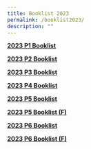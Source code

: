 ```yaml
---
title: Booklist 2023
permalink: /booklist2023/
description: ""
---
```

<style>
table, th, td {

  border-collapse: collapse;
  background-color: lightgoldenrodyellow;
	text-align: justify;
}
.container {
  position: left;
  width: 40%;
}
img {

  border-radius: 4px;
  padding: 5px;
  width: 150px;
	  background-repeat: no-repeat;
  background-size: 200px 50px;
}
img {
  float: left;
}

/* Solid border */
hr.solid {
  border-top: 3px solid #bbb;
}
	div.a {
  font-size: 18px;
}
</style>
[**2023 P1 Booklist**](/files/ESPS%20P1%20Booklist%202023.pdf)

[**2023 P2 Booklist**](/files/P2%20booklist%202023.pdf)

[**2023 P3 Booklist**](/files/P3%20BOOKLIST%202023.pdf)

[**2023 P4 Booklist**](/files/P4%20BOOKLIST%202023.pdf)

[**2023 P5 Booklist**](/files/P5%20BOOK%20LIST%202023.pdf)

[**2023 P5 Booklist (F)**](/files/P5%20(F)%20BOOKLIST%202023.pdf)

[**2023 P6 Booklist**](/files/P6%20BOOKLIST%202023.pdf)

[**2023 P6 Booklist (F)**](/files/P6%20(F)%20BOOKLIST%202023.pdf)